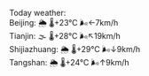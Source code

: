 Today weather:  
Beijing: 🌦   🌡️+23°C 🌬️←7km/h  
Tianjin: 🌫  🌡️+28°C 🌬️↖19km/h  
Shijiazhuang: 🌦   🌡️+29°C 🌬️↓9km/h  
Tangshan: 🌦   🌡️+24°C 🌬️↑9km/h  
